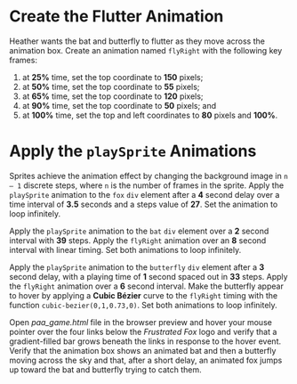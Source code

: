 # Create the Flutter Animation

Heather wants the bat and butterfly to flutter as they move across the animation box. Create an animation named `flyRight` with the following key frames:
1. at **25%** time, set the top coordinate to **150** pixels;
2. at **50%** time, set the top coordinate to **55** pixels;
3. at **65%** time, set the top coordinate to **120** pixels;
4. at **90%** time, set the top coordinate to **50** pixels; and
5. at **100%** time, set the top and left coordinates to **80** pixels and **100%**. 

# Apply the `playSprite` Animations
Sprites achieve the animation effect by changing the background image in `n – 1` discrete steps, where `n` is the number of frames in the sprite. Apply the `playSprite` animation to the `fox` `div` element after a **4** second delay over a time interval of **3.5** seconds and a steps value of **27**. Set the animation to loop infinitely. 

Apply the `playSprite` animation to the `bat` `div` element over a **2** second interval with **39** steps. Apply the `flyRight` animation over an **8** second interval with linear timing. Set both animations to loop infinitely. 

Apply the `playSprite` animation to the `butterfly` `div` element after a **3** second delay, with a playing time of **1** second spaced out in **33** steps. Apply the `flyRight` animation over a **6** second interval. Make the butterfly appear to hover by applying a **Cubic Bézier** curve to the `flyRight` timing with the function `cubic-bezier(0,1,0.73,0)`. Set both animations to loop infinitely.

Open *paa_game.html* file in the browser preview and hover your mouse pointer over the four links below the *Frustrated Fox* logo and verify that a gradient-filled bar grows beneath the links in response to the hover event. Verify that the animation box shows an animated bat and then a butterfly moving across the sky and that, after a short delay, an animated fox jumps up toward the bat and butterfly trying to catch them.
